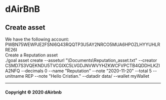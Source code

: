 # dAirBnB

## Create asset
We have the following account: PWBN75WEWPJE2FSNI6Q43RQQTP3U5AY2NRCO5MUA6HPOZLHYYUHLRRE26I \
Create a Reputation asset\
./goal asset create --asseturl "\Documents\Reputation_asset.txt" --creator CSMD7S3VQEKNDU5TVCGIXC5LVGDJNVWVYHZKWCFVPCTB4QDDHLKZIA2NFQ --decimals 0 --name "Reputation" --note "2020-11-20" --total 5 --unitname REP --note "Hello Cristian." --datadir data/ --wallet myWallet

---

#### Copyright &copy; 2020 dAirbnb
